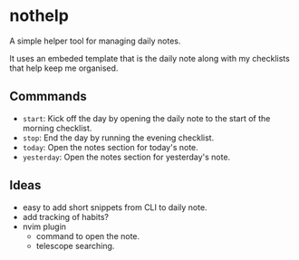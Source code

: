 # nothelp

A simple helper tool for managing daily notes.

It uses an embeded template that is the daily note along with my checklists
that help keep me organised.

## Commmands

- `start`: Kick off the day by opening the daily note to the start of the morning checklist.
- `stop`: End the day by running the evening checklist.
- `today`: Open the notes section for today's note.
- `yesterday`: Open the notes section for yesterday's note.

## Ideas
- easy to add short snippets from CLI to daily note.
- add tracking of habits?
- nvim plugin
  - command to open the note.
  - telescope searching.
